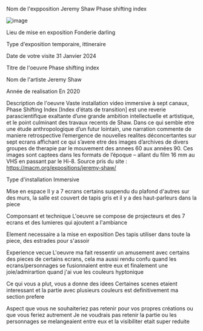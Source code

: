 Nom de l'expposition
Jeremy Shaw Phase shifting index

![image](inscription.png)

Lieu de mise en exposition 
Fonderie darling

Type d'exposition
temporaire, ittineraire

Date de votre visite
31 Janvier 2024

Titre de l'oeuvre
Phase shifting index

Nom de l'artiste
Jeremy Shaw

Année de realisation
En 2020

Description de l'oeuvre
Vaste installation video immersive à sept canaux, Phase Shifting Index [Index d’états de transition] est une reverie parascientifique exaltante d’une grande ambition intellectuelle et artistique, et le point culminant des travaux recents de Shaw. Dans ce qui semble etre une étude anthropologique d’un futur lointain, une narration commente de maniere retrospective l’emergence de nouvelles realites déconcertantes sur sept ecrans affichant ce qui s’avere etre des images d’archives de divers groupes de therapie par le mouvement des annees 60 aux années 90. Ces images sont captees dans les formats de l’époque – allant du film 16 mm au VHS en passant par le Hi-8. Source pris du site : https://macm.org/expositions/jeremy-shaw/

Type d'installation
Immersive

Mise en espace
Il y a 7 ecrans certains suspendu du plafond d'autres sur des murs, la salle est couvert de tapis gris et il y a des haut-parleurs dans la piece

Componsant et technique
L'oeuvre se compose de projecteurs et des 7 ecrans et des lumieres qui ajoutent a l'ambiance

Element necessaire a la mise en exposition 
Des tapis utiliser dans toute la piece, des estrades pour s'assoir

Experience vecue
L'oeuvre ma fait ressentir un amusement avec certains des pieces de certains ecrans, cela ma aussi rendu confu quand les ecrans/personnages se fusionnaient entre eux et finalement une joie/admirartion quand j'ai vue les couleurs hyptonique 

Ce qui vous a plut, vous a donne des idees
Certaines scenes etaient interessant et la partie avec plusieurs couleurs est definitivement ma section prefere

Aspect que vous ne souhaiteriez pas retenir pour vos propres créations ou que vous feriez autrement
Je ne voudrais pas retenir la partie ou les personnages se melangeaient entre eux et la visibiliter etait super reduite
